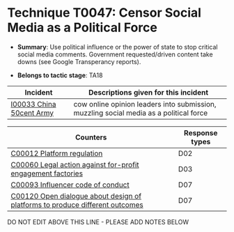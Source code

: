 # Technique T0047: Censor Social Media as a Political Force

* **Summary**: Use political influence or the power of state to stop critical social media comments. Government requested/driven content take downs (see Google Transperancy reports).

* **Belongs to tactic stage**: TA18


| Incident | Descriptions given for this incident |
| -------- | -------------------- |
| [I00033 China 50cent Army](../../generated_pages/incidents/I00033.md) | cow online opinion leaders into submission, muzzling social media as a political force |



| Counters | Response types |
| -------- | -------------- |
| [C00012 Platform regulation](../../generated_pages/counters/C00012.md) | D02 |
| [C00060 Legal action against for-profit engagement factories](../../generated_pages/counters/C00060.md) | D03 |
| [C00093 Influencer code of conduct](../../generated_pages/counters/C00093.md) | D07 |
| [C00120 Open dialogue about design of platforms to produce different outcomes](../../generated_pages/counters/C00120.md) | D07 |


DO NOT EDIT ABOVE THIS LINE - PLEASE ADD NOTES BELOW